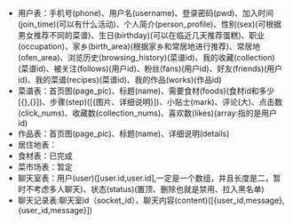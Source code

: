 * 用户表：手机号(phone)、用户名(username)、登录密码(pwd)、加入时间(join_time)(可以有什么活动)、个人简介(person_profile)、性别(sex)(可根据男女推荐不同的菜谱)、生日(birthday)(可以在临近几天推荐蛋糕)、职业(occupation)、家乡(birth_area)(根据家乡和常居地进行推荐)、常居地(ofen_area)、浏览历史(browsing_history)(菜谱id)、我的收藏(collection)(菜谱id)、被关注(follows)(用户id)、粉丝(fans)(用户id)、好友(friends)(用户id)、我的菜谱(recipes)(菜谱id)、我的作品(works)(作品id)
* 菜谱表：首页图(page_pic)、标题(name)、需要食材(foods)(食材id和多少[{},{}])、步骤(step)([{图片、详细说明}])、小贴士(mark)、评论(大)、点击数(click_nums)、收藏数(collection_nums)、喜欢数(likes)(array:指的是用户id)
* 作品表：首页图(page_pic)、标题(name)、详细说明(details)
* 居住地表：
* 食材表：已完成
* 菜市场表：暂定
* 聊天室表：用户(user)([user.id,user.id],一定是一个数组，并且长度是二，暂时不考虑多人聊天)、状态(status)(置顶、删除也就是禁用、拉入黑名单)
* 聊天记录表:聊天室id（socket_id）、聊天内容(content)([{user_id,message},{user_id,message}])

